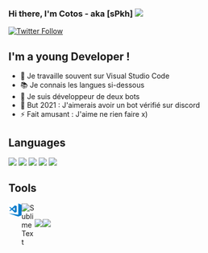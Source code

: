 ### Hi there, I'm Cotos - aka [sPkh] <img src="https://cdn.discordapp.com/emojis/814877275325071411.png?v=1" width="25px">

[![Twitter Follow](https://img.shields.io/twitter/follow/kud3re?color=1DA1F2&logo=twitter&style=for-the-badge)](https://twitter.com/kud3re)

## I'm a young Developer !
- 🌙 Je travaille souvent sur Visual Studio Code
- 📚 Je connais les langues si-dessous
- 🔩 Je suis développeur de deux bots
- 💫 But 2021 : J'aimerais avoir un bot vérifié sur discord
- ⚡ Fait amusant : J'aime ne rien faire x)

## Languages
<p>

<img src="https://img.shields.io/badge/node.js%20-%2343853D.svg?&style=for-the-badge&logo=node.js&logoColor=white"/>
	<img src="https://img.shields.io/badge/javascript%20-%23323330.svg?&style=for-the-badge&logo=javascript&logoColor=%23F7DF1E"/>
	<img src="https://img.shields.io/badge/html5%20-%23E34F26.svg?&style=for-the-badge&logo=html5&logoColor=white"/>
	<img src="https://img.shields.io/badge/css3%20-%231572B6.svg?&style=for-the-badge&logo=css3&logoColor=white"/>
<img src ="https://img.shields.io/badge/MongoDB-%234ea94b.svg?&style=for-the-badge&logo=mongodb&logoColor=white"/>
</p>

## Tools
<p>
<img align="left" alt="Visual Studio Code" width="26px" src="https://raw.githubusercontent.com/github/explore/80688e429a7d4ef2fca1e82350fe8e3517d3494d/topics/visual-studio-code/visual-studio-code.png" />
<img align="left" alt="Sublime Text" width="26px" src="https://upload.wikimedia.org/wikipedia/fr/7/78/Sublime_text_logo.png" />
</p>

<br>

<p>
<img align="left" src="https://github-readme-stats.vercel.app/api/top-langs?username=spkh&show_icons=true&theme=tokyonight&layout=compact">
</p>
<p>
<img align="left" src="https://github-readme-stats.vercel.app/api?username=spkh&&show_icons=true&title_color=ffffff&icon_color=bb2acf&text_color=daf7dc&bg_color=121212">
</p>

